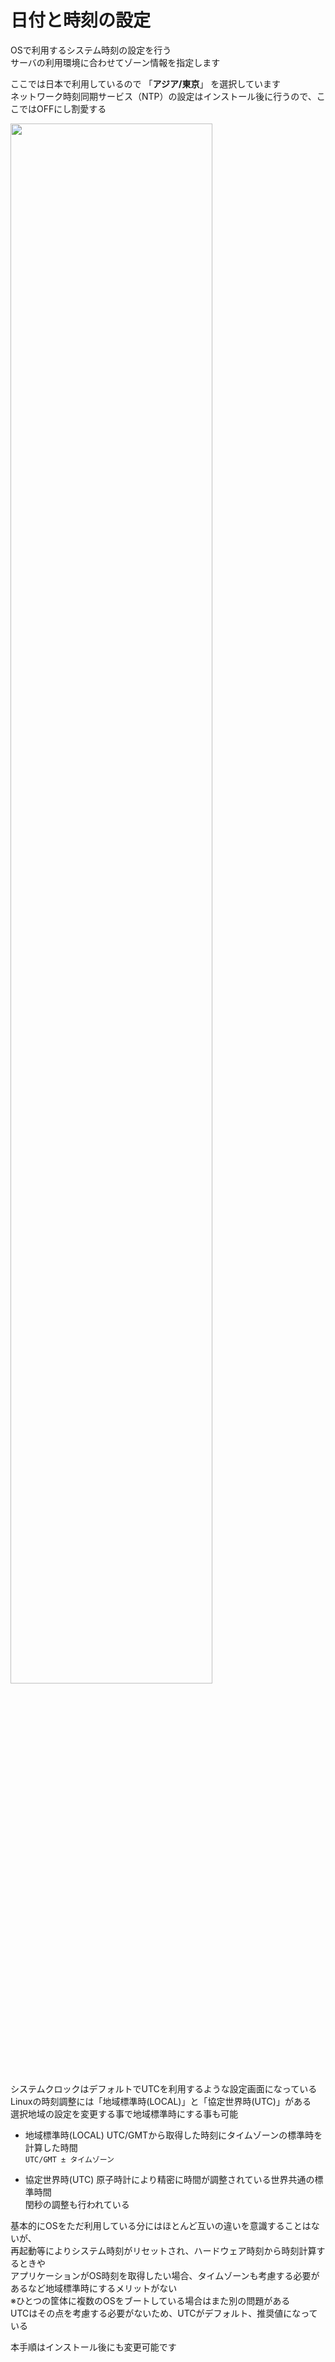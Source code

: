 # 日付と時刻の設定
OSで利用するシステム時刻の設定を行う  
サーバの利用環境に合わせてゾーン情報を指定します  

ここでは日本で利用しているので 「**アジア/東京**」 を選択しています  
ネットワーク時刻同期サービス（NTP）の設定はインストール後に行うので、ここではOFFにし割愛する  

<img src="images/centos7_003.png" width="80%" />  

システムクロックはデフォルトでUTCを利用するような設定画面になっている  
Linuxの時刻調整には「地域標準時(LOCAL)」と「協定世界時(UTC)」がある  
選択地域の設定を変更する事で地域標準時にする事も可能  

* 地域標準時(LOCAL)
  UTC/GMTから取得した時刻にタイムゾーンの標準時を計算した時間  
  `UTC/GMT ± タイムゾーン`  

* 協定世界時(UTC)
  原子時計により精密に時間が調整されている世界共通の標準時間  
  閏秒の調整も行われている  

基本的にOSをただ利用している分にはほとんど互いの違いを意識することはないが、  
再起動等によりシステム時刻がリセットされ、ハードウェア時刻から時刻計算するときや  
アプリケーションがOS時刻を取得したい場合、タイムゾーンも考慮する必要があるなど地域標準時にするメリットがない  
※ひとつの筐体に複数のOSをブートしている場合はまた別の問題がある  
UTCはその点を考慮する必要がないため、UTCがデフォルト、推奨値になっている  

本手順はインストール後にも変更可能です  